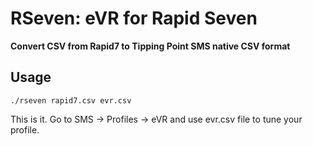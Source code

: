 
# RSeven: eVR for Rapid Seven

**Convert CSV from Rapid7 to Tipping Point SMS native CSV format**

## Usage

```commandline
./rseven rapid7.csv evr.csv
```

This is it. Go to SMS -> Profiles -> eVR and use evr.csv file to tune your profile.

